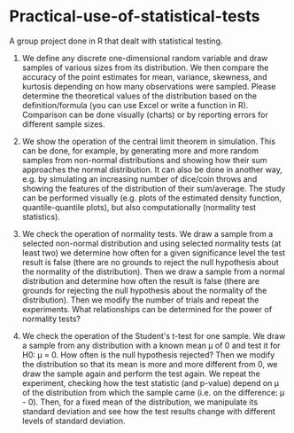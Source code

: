 # Practical-use-of-statistical-tests
A group project done in R that dealt with statistical testing.
1. We define any discrete one-dimensional random variable and draw samples of various sizes from its distribution. We then compare the accuracy of the point estimates for mean, variance, skewness, and kurtosis depending on how many observations were sampled. Please determine the theoretical values of the distribution based on the definition/formula (you can use Excel or write a function in R). Comparison can be done visually (charts) or by reporting errors for different sample sizes.

2. We show the operation of the central limit theorem in simulation. This can be done, for example, by generating more and more random samples from non-normal distributions and showing how their sum approaches the normal distribution. It can also be done in another way, e.g. by simulating an increasing number of dice/coin throws and showing the features of the distribution of their sum/average. The study can be performed visually (e.g. plots of the estimated density function, quantile-quantile plots), but also computationally (normality test statistics).

3. We check the operation of normality tests. We draw a sample from a selected non-normal distribution and using selected normality tests (at least two) we determine how often for a given significance level the test result is false (there are no grounds to reject the null hypothesis about the normality of the distribution). Then we draw a sample from a normal distribution and determine how often the result is false (there are grounds for rejecting the null hypothesis about the normality of the distribution). Then we modify the number of trials and repeat the experiments. What relationships can be determined for the power of normality tests?

4. We check the operation of the Student's t-test for one sample. We draw a sample from any distribution with a known mean μ of 0 and test it for H0: μ = 0. How often is the null hypothesis rejected? Then we modify the distribution so that its mean is more and more different from 0, we draw the sample again and perform the test again. We repeat the experiment, checking how the test statistic (and p-value) depend on μ of the distribution from which the sample came (i.e. on the difference: μ - 0). Then, for a fixed mean of the distribution, we manipulate its standard deviation and see how the test results change with different levels of standard deviation.
